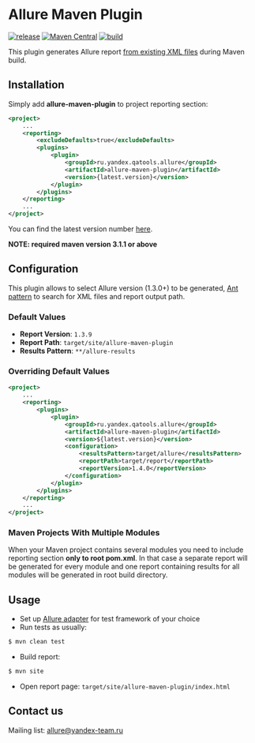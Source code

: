 # Allure Maven Plugin 

[![release](http://github-release-version.herokuapp.com/github/allure-framework/allure-maven-plugin/release.svg?style=flat)](https://github.com/allure-framework/allure-maven-plugin/releases/latest) [![Maven Central](https://maven-badges.herokuapp.com/maven-central/ru.yandex.qatools.allure/allure-maven-plugin/badge.svg?style=flat)](https://maven-badges.herokuapp.com/maven-central/ru.yandex.qatools.allure/allure-maven-plugin) [![build](https://img.shields.io/jenkins/s/http/ci.qatools.ru/allure-maven-plugin_master-deploy.svg?style=flat)](http://ci.qatools.ru/job/allure-maven-plugin_master-deploy/lastBuild/)

This plugin generates Allure report [from existing XML files](https://github.com/allure-framework/allure-core/wiki#gathering-information-about-tests) during Maven build.

## Installation
Simply add **allure-maven-plugin** to project reporting section: 

```xml
<project>
    ...
    <reporting>
        <excludeDefaults>true</excludeDefaults>
        <plugins>
            <plugin>
                <groupId>ru.yandex.qatools.allure</groupId>
                <artifactId>allure-maven-plugin</artifactId>
                <version>{latest.version}</version>
            </plugin>
        </plugins>
    </reporting>
    ...
</project>
```
You can find the latest version number [here](https://github.com/allure-framework/allure-maven-plugin/releases/latest).

**NOTE: required maven version 3.1.1 or above**

## Configuration
This plugin allows to select Allure version (1.3.0+) to be generated, [Ant pattern](https://ant.apache.org/manual/dirtasks.html) to search for XML files and report output path.
### Default Values
 * **Report Version**: `1.3.9`
 * **Report Path**: `target/site/allure-maven-plugin`
 * **Results Pattern**: `**/allure-results`
 
### Overriding Default Values
```xml
<project>
    ...
    <reporting>
        <plugins>
            <plugin>
                <groupId>ru.yandex.qatools.allure</groupId>
                <artifactId>allure-maven-plugin</artifactId>
                <version>${latest.version}</version>
                <configuration>
                    <resultsPattern>target/allure</resultsPattern>
                    <reportPath>target/report</reportPath>
                    <reportVersion>1.4.0</reportVersion>
                </configuration>
            </plugin>
        </plugins>
    </reporting>
    ...
</project>
```

### Maven Projects With Multiple Modules
When your Maven project contains several modules you need to include reporting section **only to root pom.xml**. In that case a separate report will be generated for every module and one report containing results for all modules will be generated in root build directory.

## Usage 

* Set up [Allure adapter](https://github.com/allure-framework/allure-core/wiki#gathering-information-about-tests) for test framework of your choice
* Run tests as usually: 
```bash
$ mvn clean test
```
* Build report:
```bash
$ mvn site
```
* Open report page: `target/site/allure-maven-plugin/index.html`

## Contact us
Mailing list: [allure@yandex-team.ru](mailto:allure@yandex-team.ru)
